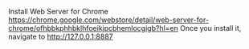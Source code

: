 Install Web Server for Chrome
https://chrome.google.com/webstore/detail/web-server-for-chrome/ofhbbkphhbklhfoeikjpcbhemlocgigb?hl=en
Once you install it, navigate to http://127.0.0.1:8887
